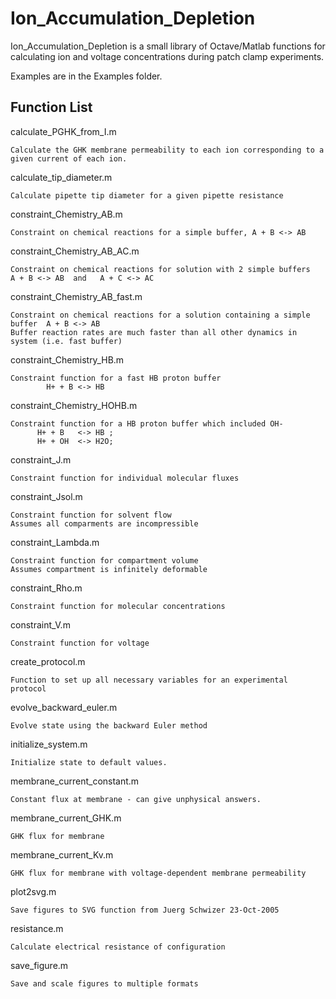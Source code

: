 # Ion_Accumulation_Depletion


Ion_Accumulation_Depletion is a small library of Octave/Matlab functions for calculating ion and voltage concentrations during patch clamp experiments.

Examples are in the Examples folder.

## Function List

calculate_PGHK_from_I.m

	Calculate the GHK membrane permeability to each ion corresponding to a given current of each ion.
    
calculate_tip_diameter.m

	Calculate pipette tip diameter for a given pipette resistance

constraint_Chemistry_AB.m

 	Constraint on chemical reactions for a simple buffer, A + B <-> AB 

constraint_Chemistry_AB_AC.m

 	Constraint on chemical reactions for solution with 2 simple buffers
    A + B <-> AB  and   A + C <-> AC 

constraint_Chemistry_AB_fast.m

 	Constraint on chemical reactions for a solution containing a simple buffer  A + B <-> AB 
	Buffer reaction rates are much faster than all other dynamics in system (i.e. fast buffer)

constraint_Chemistry_HB.m 

	Constraint function for a fast HB proton buffer
            H+ + B <-> HB
 
constraint_Chemistry_HOHB.m 

	Constraint function for a HB proton buffer which included OH-
          H+ + B   <-> HB ;
          H+ + OH  <-> H2O;

constraint_J.m

	Constraint function for individual molecular fluxes

constraint_Jsol.m

	Constraint function for solvent flow
	Assumes all comparments are incompressible

constraint_Lambda.m

    Constraint function for compartment volume
    Assumes compartment is infinitely deformable

constraint_Rho.m

	Constraint function for molecular concentrations

constraint_V.m

	Constraint function for voltage

create_protocol.m

    Function to set up all necessary variables for an experimental protocol

evolve_backward_euler.m

	Evolve state using the backward Euler method

initialize_system.m

	Initialize state to default values.

membrane_current_constant.m

	Constant flux at membrane - can give unphysical answers.

membrane_current_GHK.m

	GHK flux for membrane

membrane_current_Kv.m

	GHK flux for membrane with voltage-dependent membrane permeability

plot2svg.m

	Save figures to SVG function from Juerg Schwizer 23-Oct-2005

resistance.m

	Calculate electrical resistance of configuration
	
save_figure.m

	Save and scale figures to multiple formats
